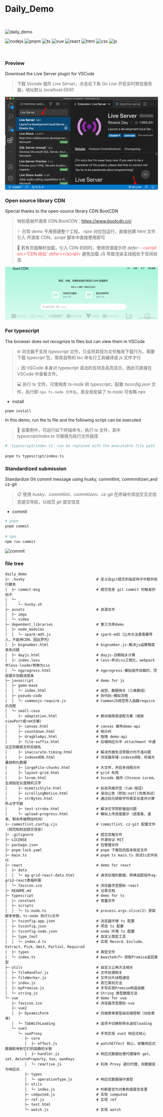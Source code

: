 # Daily_Demo

<br/>

![daily_demo](https://img.shields.io/badge/%F0%9F%8E%89_welcome_to-daily__demo-blue)

![nodejs](https://img.shields.io/badge/node-v18.14.2-brightgreen?logo=nodedotjs) ![pnpm](https://img.shields.io/badge/pnpm-v9.4.0-brightgreen?logo=pnpm) ![ts](https://img.shields.io/badge/typescript-v5.5.4-blue?logo=typescript) ![vue](https://img.shields.io/badge/vue-v2.7.8_|_v3_+-blue?logo=vuedotjs) ![react](https://img.shields.io/badge/react-v18_+-eee?logo=react) ![html](https://img.shields.io/badge/html-fff?logo=html5) ![css](https://img.shields.io/badge/css-fff?logo=css3&logoColor=blue) ![js](https://img.shields.io/badge/javascript-fff?logo=javascript&logoColor=blue)

<br/>

### Preview

Download the Live Server plugin for VSCode

> 下载 _Vscode_ 插件 _Live Server_，点击右下角 _Go Live_ 开启实时预览服务器，地址默认 _localhost:5500_

![vscode-plugin-live Server](./assets/imgs/vscode-live-server-extension.png)

### Open source library CDN

Special thanks to the open-source library CDN BootCDN

> 特别感谢开源库 CDN _BootCDN_：https://www.bootcdn.cn/
>
> ✨ 日常 demo 不用搭建整个工程， npm 对应包运行，直接创建 _html_ 文件引入 开源库 CDN，_script_ 脚本中直接使用即可
>
> 🚀 若有页面解析加载，引入 CDN 的同时，使用资源提示符 _defer_ - <span style="color:#ff4d4f">\<script src='CDN 地址' defer>\</script></span> 避免加载 JS 导致渲染主线程处于空闲状态

![BootCDN](./assets/imgs/bootcdn.png)

### For typescript

The browser does not recognize ts files but can view them in VSCode

> 🌐 浏览器不支持 _typescript_ 文件，只会将其视为文件触发下载行为，需要下载 _typecript_ 包，用其自带的 _tsc_ 命名行工具编译成 _js_ 文件才行
>
> 💡 因 VSCode 本身对 typescript 语法的支持及高亮显示，因此可直接在 VSCode 中查看文件。
>
> 💻 执行 ts 文件，可使用库 _ts-node_ 和 _typescript_，配置 _tsconfig.json_ 文件，执行即 `npx ts-node 文件名`，若全局安装了 _ts-node_ 可省略 npx

- install

```bash
pnpm install
```

In this demo, run the ts file and the following script can be executed

> 🧩 该案例中，可运行如下终端命令，执行 ts 文件，其中 _typescript/index.ts_ 可替换为执行文件路径

```bash
# 'typescript/index.ts' can be replaced with the executable file path

pnpm ts typescript/index.ts
```

### Standardized submission

Standardize Git commit message using husky, commitlint, commmitizen,and cz-git

> 📋 使用 _husky_、_commitlint_、_commitizen_、_cz-git_ 在终端中添加交互式信息提交导航，以规范 _git_ 提交信息

- commit

```bash
# pnpm
pnpm commit

# npm
npm run commit

```

![commit](./assets/imgs/types-commit.gif)

### file tree

```text
daily_demo
├─ .husky                                 # 定义在git提交的指定钩子中额外执行脚本
│  ├─ commit-msg                          # 提交信息 git commit 时触发的钩子
│  └─ _
│     └─ husky.sh
├─ assets                                 # 资源文件
│  ├─ imgs
│  └─ video
├─ dependent_libraries                    # 第三方库demo
│  ├─ node_modules
│  │  └─ spark-md5.js                     # spark-md5（公共方法里需要导入，不能用CDN，因此罗列）
│  ├─ bignumber.html                      # bignumber.js-解决js运算精度丢失问题
│  ├─ dayjs.html                          # dayjs-日期相关计算
│  ├─ index.less                          # less-样式css工程化，webpack中less-loader转换为css
│  └─ ngprogress.html                     # ngprogress-模拟组件加载时，顶部展示加载进度条
├─ javascript                             # demo for js
│  ├─ game-maze
│  │  └─ index.html                       # 迷宫，数据相关（三维数组）
│  ├─ pseudo-code                         # 伪代码-模拟流程
│  │  └─ commonjs-require.js              # CommonJS规范导入函数require的流程
│  └─ small-case
│     ├─ adaptation.html                  # 移动端简易适配方案（缩放viewPort或rem方案）
│     ├─ canvas.html                      # canvas 画布demo-api
│     ├─ countdown.html                   # 倒计时
│     ├─ dragbleApi.html                  # 拖拽 demo-api
│     ├─ file-suffix.html                 # 后端响应头中 attachment 中通过正则截取文件后缀名
│     ├─ inaccurate-timing.html           # 解决页面失活导致计时不准问题
│     ├─ indexedDB.html                   # 浏览器存储-indexedDB，存储大量结构化数据
│     ├─ largeFile-chunks.html            # 大文件，开启多线程分片
│     ├─ layout-grid.html                 # grid 布局
│     ├─ lorem.html                       # Vscode 插件-Chinese Lorem，生成指定长度随机汉字
│     ├─ mimeticStyle.html                # 拟态风格页签（tab-按压）
│     ├─ scrollingNotice.html             # 滚动公告（附加:not()伪类测试）
│     ├─ strBytes.html                    # 通过码元获取字符真实长度并计算所占字节数
│     ├─ text-stroke.html                 # 解决文字阴影锯齿问题
│     └─ upload-progress.html             # 模拟上传进度展示（进度条、速率、剩余传输预估时间）
├─ commitlint.config.cjs                  # commitlint、cz-git 配置文件（规范和校验提交信息）
├─ .gitignore                             # 提交忽略文件
├─ LICENSE                                # 开源协议 MIT
├─ package.json                           # 包管理文件
├─ pnpm-lock.yaml                         # pnpm 下载包的版本锁定文件
├─ main.ts                                # pnpm ts main.ts 测试ts文件执行
├─ react                                  # demo for react
│  ├─ data
│  │  └─ ag-grid-react-data.html          # 请求后端的数据，转换适配组件ag-grid-react表格所需
│  └─ favicon.ico                         # 浏览器页签图标-react
├─ README.md                              # 记录文档
├─ typescript                             # demo for ts
│  ├─ constant                            # 常量文件
│  ├─ scripts
│  │  └─ ts-node.ts                       # process.argv.slice(2) 获取脚本参数，ts-node 执行ts文件
│  ├─ tsconfig.app.json                   # 浏览器环境 ts 配置
│  ├─ tsconfig.json                       # 项目 ts 配置
│  ├─ tsconfig.node.json                  # node 环境 ts 配置
│  ├─ type_tool                           # 自定义类型工具
│  │  └─ index.d.ts                       # 实现 Record、Exclude、Extract、Pick、Omit、Partial、Required
│  ├─ types                               # 类型文件
│  └─ index.ts                            # Awaited<T> 获取Promise返回类型
├─ utils                                  # 自定义公用方法相关
│  ├─ fileHandler.js                      # 文件处理相关
│  ├─ fileWorker.js                       # 文件分片线程通信
│  ├─ index.js                            # 其它类别方法
│  ├─ myPromise.js                        # 手写实现Promise构造函数
│  └─ string.js                           # String 类型数据方法
└─ vue                                    # demo for vue
   ├─ favicon.ico                         # 浏览器页签图标-vue
   ├─ vue2
   │  ├─ DynamicForm                      # 页面表单类型由后端控制（动态表单）
   │  └─ TabWithLoading                   # 选项卡切换附带水波纹loading
   └─ vue3
      └─ vueProxy                         # 手写实现 vue3 响应式核心
         ├─ core
         │  ├─ effect.js                  # watchEffect 核心，收集响应式数据和用到它们的函数的关联
         │  ├─ handler.js                 # 响应式数据处理代理操作 get、set、deleteProperty、has、ownKeys
         │  └─ reactive.js                # 利用 Proxy 递归代理，将数据变为响应式
         ├─ types
         │  └─ operationType.js           # 响应式数据操作类型
         ├─ utils
         │  └─ index.js                   # 判断是否为对象和值是否变更
         ├─ computed.js                   # 实现 computed
         ├─ ref.js                        # 实现 ref
         ├─ test.html
         └─ watch.js                      # 实现 watch

```
